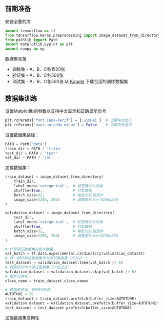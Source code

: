 


## 前期准备

安装必要的库
```python
import tensorflow as tf
from tensorflow.keras.preprocessing import image_dataset_from_directory
from pathlib import Path
import matplotlib.pyplot as plt
import numpy as np
```

数据集准备
- 训练集 - A、B、C各1500张
- 验证集 - A、B、C各500张
- 测试集 - A、B、C各500张
从 [Kaggle](https://kaggle.com) 下载合适的训练数据集

## 数据集训练

设置Matplotlib的参数以支持中文显示和正确显示负号
```python
plt.rcParams['font.sans-serif'] = ['SimHei']  # 设置中文显示
plt.rcParams['axes.unicode_minus'] = False    # 设置负号显示
```

设置数据集路径：
```python
PATH = Path('data')
train_dir = PATH / 'train'
test_dir = PATH / 'test'
val_dir = PATH / 'val'
```

加载数据集：
```python
train_dataset = image_dataset_from_directory(
	train_dir,
	label_mode='categorical',  # 标签模式为分类
	shuffle=True,              # 打乱数据
	batch_size=32,             # 每批次32张图片
	image_size=(256, 256)      # 调整图片大小为256x256
)

validation_dataset = image_dataset_from_directory(
	test_dir,
	label_mode='categorical',  # 标签模式为分类
	shuffle=True,              # 打乱数据
	batch_size=32,             # 每批次32张图片
	image_size=(256, 256)      # 调整图片大小为256x256
)

# 计算验证数据集的批次数量
val_batch = tf.data.experimental.cardinality(validation_dataset)
# 将一部分验证数据集作为测试数据集（六分之一）
test_dataset = validation_dataset.take(val_batch // 6)
# 剩余部分作为验证数据集（六分之五）
validation_dataset = validation_dataset.skip(val_batch // 6)
# 图片分类名
class_name = train_dataset.class_names

# 数据集预读，预防IO瓶颈
AUTOTUNE = 30
train_dataset = train_dataset.prefetch(buffer_size=AUTOTUNE)
validation_dataset = validation_dataset.prefetch(buffer_size=AUTOTUNE)
test_dataset = test_dataset.prefetch(buffer_size=AUTOTUNE)
```

加强数据集泛用性
```python

```